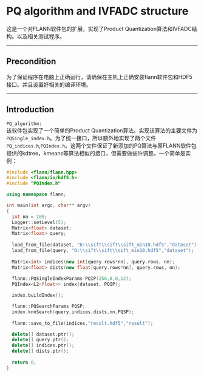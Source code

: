 PQ algorithm and IVFADC structure
===============
  这是一个对FLANN软件包的扩展，实现了Product Quantization算法和IVFADC结构。以及相关测试程序。<br>

--------------
Precondition
--------------
  为了保证程序在电脑上正确运行，请确保在主机上正确安装flann软件包和HDF5接口。并且设置好相关的编译环境。

--------------
Introduction
--------------
`PQ_algorithm:`<br>
该软件包实现了一个简单的Product Quantization算法。实现该算法的主要文件为`PQSingle_index.h`。为了统一接口，所以额外地实现了两个文件`PQ_indices.h`,`PQIndex.h`。这两个文件保证了新添加的PQ算法与原FLANN软件包提供的kdtree，kmeans等算法相似的接口，但需要做些许调整。一个简单是实例：<br>
```c++
#include <flann/flann.hpp> 
#include <flann/io/hdf5.h> 
#include "PQIndex.h"

using namespace flann;

int main(int argc, char** argv)
{
  int nn = 100;
  Logger::setLevel(5);
  Matrix<float> dataset;
  Matrix<float> query;
  
  load_from_file(dataset, "D:\\sift\\sift\\sift_min10.hdf5","dataset");
  load_from_file(query, "D:\\sift\\sift\\sift_min10.hdf5","dataset");
    
  Matrix<int> indices(new int[query.rows*nn], query.rows, nn);
  Matrix<float> dists(new float[query.rows*nn], query.rows, nn);
  
  flann::PQSingleIndexParams PQIP(256,8,0,12);
  PQIndex<L2<float>> index(dataset, PQIP);

  index.buildIndex();

  flann::PQSearchParams PQSP;
  index.knnSearch(query,indices,dists,nn,PQSP);
  	
  flann::save_to_file(indices,"result.hdf5","result");

  delete[] dataset.ptr();
  delete[] query.ptr();
  delete[] indices.ptr();
  delete[] dists.ptr();
    
  return 0;
}
```

